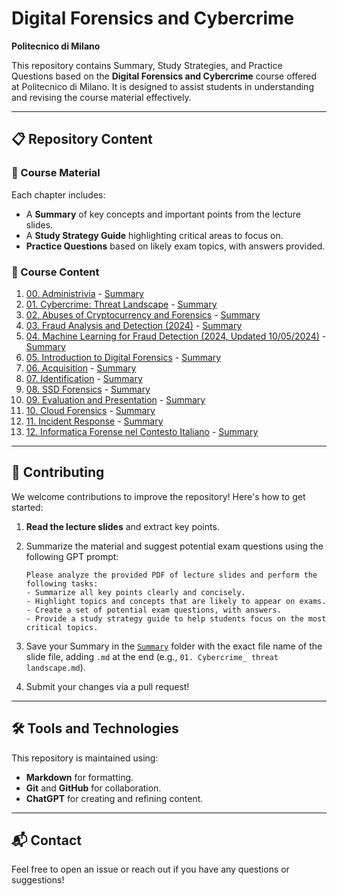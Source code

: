 

# Digital Forensics and Cybercrime  
**Politecnico di Milano**  

This repository contains Summary, Study Strategies, and Practice Questions based on the **Digital Forensics and Cybercrime** course offered at Politecnico di Milano. It is designed to assist students in understanding and revising the course material effectively.  

---

## 📋 Repository Content  

### 🔑 Course Material  
Each chapter includes:  
- A **Summary** of key concepts and important points from the lecture slides.  
- A **Study Strategy Guide** highlighting critical areas to focus on.  
- **Practice Questions** based on likely exam topics, with answers provided.  

### 📑 Course Content  

1. [00. Administrivia](Slide-20241121/00.%20Administrivia.pdf) - [Summary](Summary/00.%20Administrivia.md)  
2. [01. Cybercrime: Threat Landscape](Slide-20241121/01.%20Cybercrime_%20threat%20landscape.pdf) - [Summary](Summary/01.%20Cybercrime_%20threat%20landscape.md)  
3. [02. Abuses of Cryptocurrency and Forensics](Slide-20241121/02.%20Abuses%20of%20cryptocurrency%20and%20forensics.pdf) - [Summary](Summary/02.%20Abuses%20of%20cryptocurrency%20and%20forensics.md)  
4. [03. Fraud Analysis and Detection (2024)](Slide-20241121/03.%20Fraud%20Analysis%20and%20Detection%20%5B2024%5D.pdf) - [Summary](Summary/03.%20Fraud%20Analysis%20and%20Detection%20%5B2024%5D.md)  
5. [04. Machine Learning for Fraud Detection (2024, Updated 10/05/2024)](Slide-20241121/04.%20Machine%20Learning%20For%20Fraud%20Detection%20%5B2024_%20updated%2010_05_2024%5D.pdf) - [Summary](Summary/04.%20Machine%20Learning%20For%20Fraud%20Detection%20%5B2024_%20updated%2010_05_2024%5D.md)  
6. [05. Introduction to Digital Forensics](Slide-20241121/05.%20Introduction%20to%20Digital%20Forensics.pdf) - [Summary](Summary/05.%20Introduction%20to%20Digital%20Forensics.md)  
7. [06. Acquisition](Slide-20241121/06.%20Acquisition.pdf) - [Summary](Summary/06.%20Acquisition.md)  
8. [07. Identification](Slide-20241121/07.%20Identification.pdf) - [Summary](Summary/07.%20Identification.md)  
9. [08. SSD Forensics](Slide-20241121/08.%20SSD-forensics.pdf) - [Summary](Summary/08.%20SSD-forensics.md)  
10. [09. Evaluation and Presentation](Slide-20241121/09.%20Evaluation%20and%20presentation.pdf) - [Summary](Summary/09.%20Evaluation%20and%20presentation.md)  
11. [10. Cloud Forensics](Slide-20241121/10.%20Cloud%20Forensics.pdf) - [Summary](Summary/10.%20Cloud%20Forensics.md)  
12. [11. Incident Response](Slide-20241121/11.%20Incident%20Response.pdf) - [Summary](Summary/11.%20Incident%20Response.md)  
13. [12. Informatica Forense nel Contesto Italiano](Slide-20241121/12.%20Informatica%20forense%20nel%20contesto%20italiano%20%281%29.pdf) - [Summary](Summary/12.%20Informatica%20forense%20nel%20contesto%20italiano%20%281%29.md)  

---

## 🤝 Contributing  

We welcome contributions to improve the repository! Here's how to get started:  

1. **Read the lecture slides** and extract key points.  
2. Summarize the material and suggest potential exam questions using the following GPT prompt:  

   ```
   Please analyze the provided PDF of lecture slides and perform the following tasks:
   - Summarize all key points clearly and concisely.
   - Highlight topics and concepts that are likely to appear on exams.
   - Create a set of potential exam questions, with answers.
   - Provide a study strategy guide to help students focus on the most critical topics.
   ```  

3. Save your Summary in the [`Summary`](Summary/) folder with the exact file name of the slide file, adding `.md` at the end (e.g., `01. Cybercrime_ threat landscape.md`).  
4. Submit your changes via a pull request!  

---

## 🛠 Tools and Technologies  

This repository is maintained using:  
- **Markdown** for formatting.  
- **Git** and **GitHub** for collaboration.  
- **ChatGPT** for creating and refining content.  

---

## 📬 Contact  

Feel free to open an issue or reach out if you have any questions or suggestions!  
